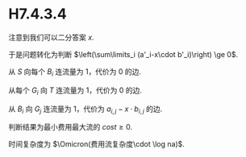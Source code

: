 # H7.4.3.4

注意到我们可以二分答案 $x$.

于是问题转化为判断 $\left(\sum\limits_i (a'_i-x\cdot b'_i)\right) \ge 0$.

从 $S$ 向每个 $B_i$ 连流量为 $1$，代价为 $0$ 的边.

从每个 $G_i$ 向 $T$ 连流量为 $1$，代价为 $0$ 的边.

从 $B_i$ 向 $G_j$ 连流量为 $1$，代价为 $a_{i,j}-x\cdot b_{i,j}$ 的边.

判断结果为最小费用最大流的 $cost \ge 0$.

时间复杂度为 $\Omicron(费用流复杂度\cdot \log na)$.



